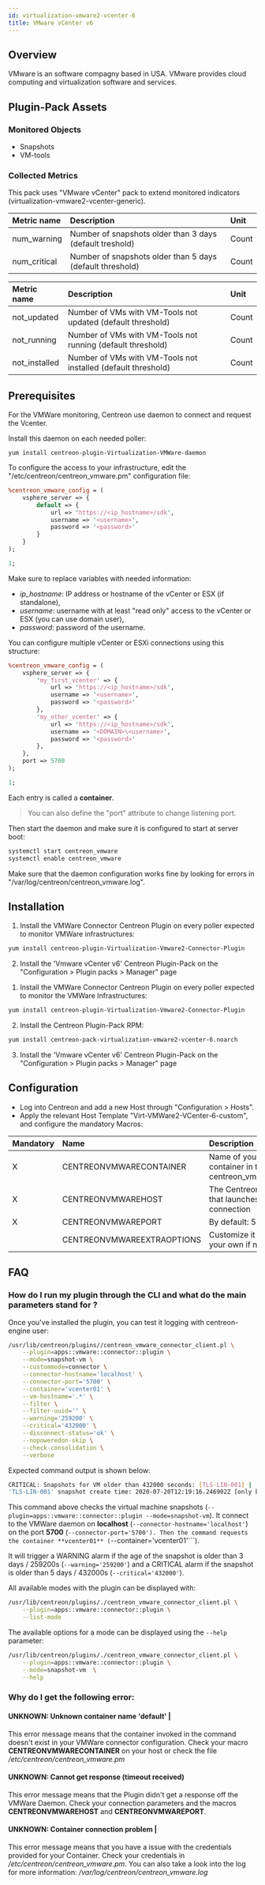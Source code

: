 ```yaml
---
id: virtualization-vmware2-vcenter-6
title: VMware vCenter v6
---
```


## Overview

VMware is an software compagny based in USA. VMware provides cloud computing and virtualization software and services.

## Plugin-Pack Assets

### Monitored Objects

* Snapshots
* VM-tools

### Collected Metrics

This pack uses "VMware vCenter" pack to extend monitored indicators (virtualization-vmware2-vcenter-generic).

<!--DOCUSAURUS_CODE_TABS-->

<!--Vm-Snapshot-Global-->

| Metric name  | Description                                               | Unit  |
| :----------- | :-------------------------------------------------------- | :---- |
| num_warning  | Number of snapshots older than 3 days (default treshold)  | Count |
| num_critical | Number of snapshots older than 5 days (default threshold) | Count |

<!--Vm-Tools-Global-->

| Metric name   | Description                                                   | Unit  |
| :------------ | :------------------------------------------------------------ | :---- |
| not_updated   | Number of VMs with VM-Tools not updated (default threshold)   | Count |
| not_running   | Number of VMs with VM-Tools not running (default threshold)   | Count |
| not_installed | Number of VMs with VM-Tools not installed (default threshold) | Count |

<!--END_DOCUSAURUS_CODE_TABS-->

## Prerequisites

For the VMWare monitoring, Centreon use daemon to connect and request the Vcenter.

Install this daemon on each needed poller:

```
yum install centreon-plugin-Virtualization-VMWare-daemon
```

To configure the access to your infrastructure, edit the
"/etc/centreon/centreon\_vmware.pm" configuration file:

``` perl
%centreon_vmware_config = (
    vsphere_server => {
        default => {
            url => 'https://<ip_hostname>/sdk',
            username => '<username>',
            password => '<password>'
        }
    }
);

1;
```

Make sure to replace variables with needed information:

- _ip\_hostname_: IP address or hostname of the vCenter or ESX (if standalone),
- _username_: username with at least "read only" access to the vCenter or ESX (you can use domain user),
- _password_: password of the username.

You can configure multiple vCenter or ESXi connections using this
structure:

``` perl
%centreon_vmware_config = (
    vsphere_server => {
        'my_first_vcenter' => {
            url => 'https://<ip_hostname>/sdk',
            username => '<username>',
            password => '<password>'
        },
        'my_other_vcenter' => {
            url => 'https://<ip_hostname>/sdk',
            username => '<DOMAIN>\<username>',
            password => '<password>'
        },
    },
    port => 5700
);

1;
```

Each entry is called a **container**.

> You can also define the "port" attribute to change listening port.

Then start the daemon and make sure it is configured to start at server boot:

``` bash
systemctl start centreon_vmware
systemctl enable centreon_vmware
```

Make sure that the daemon configuration works fine by looking for errors in
"/var/log/centreon/centreon\_vmware.log".

## Installation

<!--DOCUSAURUS_CODE_TABS-->

<!--Online IMP Licence & IT-100 Editions-->

1. Install the VMWare Connector Centreon Plugin on every poller expected to monitor VMWare infrastructures:

```bash
yum install centreon-plugin-Virtualization-Vmware2-Connector-Plugin
```

2. Install the 'Vmware vCenter v6' Centreon Plugin-Pack on the "Configuration > Plugin packs > Manager" page 

<!--Offline IMP License-->

1. Install the VMWare Connector Centreon Plugin on every poller expected to monitor the VMWare Infrastructures:

```bash
yum install centreon-plugin-Virtualization-Vmware2-Connector-Plugin
```

2. Install the Centreon Plugin-Pack RPM: 

```bash
yum install centreon-pack-virtualization-vmware2-vcenter-6.noarch
```

3. Install the 'Vmware  vCenter v6' Centreon Plugin-Pack on the "Configuration > Plugin packs > Manager" page 

<!--END_DOCUSAURUS_CODE_TABS-->

## Configuration

* Log into Centreon and add a new Host through "Configuration > Hosts".
* Apply the relevant Host Template "Virt-VMWare2-VCenter-6-custom", and configure the mandatory Macros:

| Mandatory   | Name                       | Description                                            |
| :---------- | :------------------------- | :----------------------------------------------------- |
| X           | CENTREONVMWARECONTAINER    | Name of your container in the file centreon_vmware.pm  |
| X           | CENTREONVMWAREHOST         | The Centreon server that launches the connection       |
| X           | CENTREONVMWAREPORT         | By default: 5700                                       |
|             | CENTREONVMWAREEXTRAOPTIONS | Customize it with your own if needed                   |

## FAQ

### How do I run my plugin through the CLI and what do the main parameters stand for ?

Once you've installed the plugin, you can test it logging with centreon-engine user:

```bash
/usr/lib/centreon/plugins//centreon_vmware_connector_client.pl \
    --plugin=apps::vmware::connector::plugin \
    --mode=snapshot-vm \
    --custommode=connector \
    --connector-hostname='localhost' \
    --connector-port='5700' \
    --container='vcenter01' \
    --vm-hostname='.*' \
    --filter \
    --filter-uuid='' \
    --warning='259200' \
    --critical='432000' \
    --disconnect-status='ok' \
    --nopoweredon-skip \
    --check-consolidation \
    --verbose
```

Expected command output is shown below:

```bash
CRITICAL: Snapshots for VM older than 432000 seconds: [TLS-LIN-001] | 'num_warning'=0;;;0; 'num_critical'=1;;;0;
'TLS-LIN-001' snapshot create time: 2020-07-20T12:19:16.246902Z [only base os image]
```

This command above checks the virtual machine snapshots (```--plugin=apps::vmware::connector::plugin --mode=snapshot-vm```).
It connect to the VMWare daemon on **localhost** (```--connector-hostname='localhost'```) on the port **5700** (```--connector-port='5700').
Then the command requests the container **vcenter01** (```--container='vcenter01'```).

It will trigger a WARNING alarm if the age of the snapshot is older than 3 days / 259200s (```--warning='259200'```)
and a CRITICAL alarm if the snapshot is older than 5 days / 432000s (```--critical='432000'```).

All available modes with the plugin can be displayed with: 

```bash
/usr/lib/centreon/plugins/./centreon_vmware_connector_client.pl \
    --plugin=apps::vmware::connector::plugin \
    --list-mode
```

The available options for a mode can be displayed using the ```--help``` parameter: 

```bash
/usr/lib/centreon/plugins/./centreon_vmware_connector_client.pl \
    --plugin=apps::vmware::connector::plugin \
    --mode=snapshot-vm  \
    --help
```

### Why do I get the following error:

#### UNKNOWN: Unknown container name 'default' |

This error message means that the container invoked in the command doesn't exist in your VMWare connector configuration.
Check your macro **CENTREONVMWARECONTAINER** on your host or check the file */etc/centreon/centreon_vmware.pm*

#### UNKNOWN: Cannot get response (timeout received) 

This error message means that the Plugin didn't get a response off the VMWare Daemon.
Check your connection parameters and the macros **CENTREONVMWAREHOST** and **CENTREONVMWAREPORT**.

#### UNKNOWN: Container connection problem |

This error message means that you have a issue with the credentials provided for your Container.
Check your credentials in */etc/centreon/centreon_vmware.pm*.
You can also take a look into the log for more information: */var/log/centreon/centreon_vmware.log*
